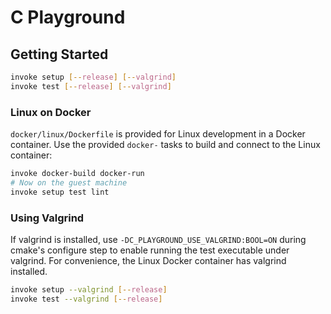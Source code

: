 # C Playground

## Getting Started

```sh
invoke setup [--release] [--valgrind]
invoke test [--release] [--valgrind]
```

### Linux on Docker

`docker/linux/Dockerfile` is provided for Linux development in a Docker
container. Use the provided `docker-` tasks to build and connect to the Linux
container:

```sh
invoke docker-build docker-run
# Now on the guest machine
invoke setup test lint
```

### Using Valgrind

If valgrind is installed, use `-DC_PLAYGROUND_USE_VALGRIND:BOOL=ON` during
cmake's configure step to enable running the test executable under valgrind.
For convenience, the Linux Docker container has valgrind installed.

```sh
invoke setup --valgrind [--release]
invoke test --valgrind [--release]
```
